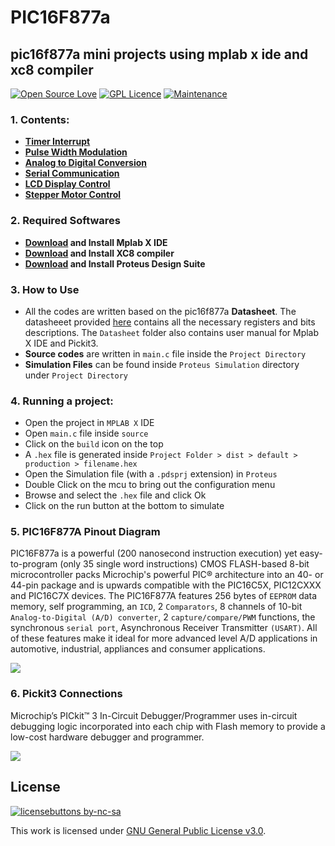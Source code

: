 # PIC16F877a
## pic16f877a mini projects using mplab x ide and xc8 compiler
[![Open Source Love](https://badges.frapsoft.com/os/v2/open-source.svg?v=103)](https://github.com/ellerbrock/open-source-badges/) [![GPL Licence](https://badges.frapsoft.com/os/gpl/gpl.svg?v=103)](https://opensource.org/licenses/GPL-3.0/) [![Maintenance](https://img.shields.io/badge/Maintained%3F-yes-green.svg)](https://GitHub.com/Naereen/StrapDown.js/graphs/commit-activity) 
### 1. Contents:
- **[Timer Interrupt](https://github.com/atick-faisal/PIC16F877a/tree/master/Timer)**
- **[Pulse Width Modulation](https://github.com/atick-faisal/PIC16F877a/tree/master/PWM)**
- **[Analog to Digital Conversion](https://github.com/atick-faisal/PIC16F877a/tree/master/Analog%20to%20Digital%20Conv)**
- **[Serial Communication](https://github.com/atick-faisal/PIC16F877a/tree/master/Serial%20Communication)**
- **[LCD Display Control](https://github.com/atick-faisal/PIC16F877a/tree/master/LCD%20Display)**
- **[Stepper Motor Control](https://github.com/atick-faisal/PIC16F877a/tree/master/Stepper%20Motor)**

### 2. Required Softwares
- **[Download](https://www.microchip.com/mplab/mplab-x-ide) and Install Mplab X IDE**
- **[Download](https://www.microchip.com/mplab/compilers) and Install XC8 compiler**
- **[Download](https://www.labcenter.com/downloads/) and Install Proteus Design Suite**

### 3. How to Use
- All the codes are written based on the pic16f877a **Datasheet**. The datasheeet provided [here](https://github.com/atick-faisal/PIC16F877a/blob/master/Datasheet/pic16f877a.pdf) contains all the necessary registers and bits descriptions. The `Datasheet` folder also contains user manual for Mplab X IDE and Pickit3. 
- **Source codes** are written in `main.c` file inside the `Project Directory`
- **Simulation Files** can be found inside `Proteus Simulation` directory under `Project Directory`
### 4. Running a project:
- Open the project in `MPLAB X` IDE
- Open `main.c` file inside `source`
- Click on the `build` icon on the top
- A `.hex` file is generated inside `Project Folder > dist > default > production > filename.hex`
- Open the Simulation file (with a `.pdsprj` extension) in `Proteus`
- Double Click on the mcu to bring out the configuration menu
- Browse and select the `.hex` file and click Ok
- Click on the run button at the bottom to simulate

### 5. PIC16F877A Pinout Diagram
PIC16F877a is a powerful (200 nanosecond instruction execution) yet easy-to-program (only 35 single word instructions) CMOS FLASH-based 8-bit microcontroller packs Microchip's powerful PIC® architecture into an 40- or 44-pin package and is upwards compatible with the PIC16C5X, PIC12CXXX and PIC16C7X devices. The PIC16F877A features 256 bytes of `EEPROM` data memory, self programming, an `ICD`, 2 `Comparators`, 8 channels of 10-bit `Analog-to-Digital (A/D) converter`, 2 `capture/compare/PWM` functions, the synchronous `serial port`, Asynchronous Receiver Transmitter `(USART)`. All of these features make it ideal for more advanced level A/D applications in automotive, industrial, appliances and consumer applications.

![](https://www.researchgate.net/profile/Paulo_Blikstein2/publication/288872085/figure/fig10/AS:614303967236126@1523472887787/A-very-popular-microcontroller-PIC-16F877A-and-its-pinout-diagram.png)

### 6. Pickit3 Connections
Microchip’s PICkit™ 3 In-Circuit Debugger/Programmer uses in-circuit debugging logic incorporated into each chip with Flash memory to provide a low-cost hardware debugger and programmer.

![](https://mvdlande.files.wordpress.com/2016/02/pickit3-pickit3-5-connection-diagram.png)

## License
[![licensebuttons by-nc-sa](https://licensebuttons.net/l/by-nc-sa/3.0/88x31.png)](https://creativecommons.org/licenses/by-nc-sa/4.0)

This work is licensed under [GNU General Public License v3.0](https://github.com/atick-faisal/PIC16F877a/blob/master/LICENSE). 
